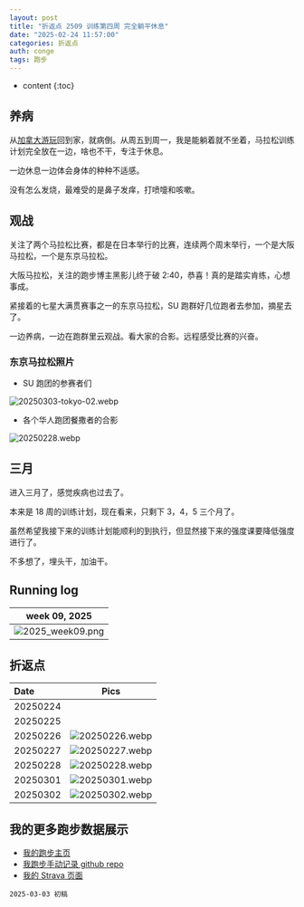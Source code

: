 ```yaml
---
layout: post
title: "折返点 2509 训练第四周 完全躺平休息"
date: "2025-02-24 11:57:00"
categories: 折返点 
auth: conge
tags: 跑步
---
```

* content
{:toc}

## 养病

从[加拿大游玩](https://conge.livingwithfcs.org/2025/02/23/NewDaddy-hot-springs/)回到家，就病倒。从周五到周一，我是能躺着就不坐着，马拉松训练计划完全放在一边，啥也不干，专注于休息。




一边休息一边体会身体的种种不适感。

没有怎么发烧，最难受的是鼻子发痒，打喷嚏和咳嗽。

## 观战

关注了两个马拉松比赛，都是在日本举行的比赛，连续两个周末举行，一个是大阪马拉松，一个是东京马拉松。

大阪马拉松，关注的跑步博主黑影儿终于破 2:40，恭喜！真的是踏实肯练，心想事成。

紧接着的七星大满贯赛事之一的东京马拉松，SU 跑群好几位跑者去参加，摘星去了。

一边养病，一边在跑群里云观战。看大家的合影。远程感受比赛的兴奋。

### 东京马拉松照片

* SU 跑团的参赛者们

![20250303-tokyo-02.webp](https://s2.loli.net/2025/03/04/BqNH9AnfCVM18r5.webp)

* 各个华人跑团餐撒者的合影

![20250228.webp](https://s2.loli.net/2025/03/04/BioUpzYb53DlCZs.webp)

## 三月

进入三月了，感觉疾病也过去了。

本来是 18 周的训练计划，现在看来，只剩下 3，4，5 三个月了。

虽然希望我接下来的训练计划能顺利的到执行，但显然接下来的强度课要降低强度进行了。

不多想了，埋头干，加油干。

## Running log

|                             week 09, 2025                              |
| :--------------------------------------------------------------------: |
| ![2025_week09.png](https://s2.loli.net/2025/03/04/Aq2EwotLHDO3r46.png) |

## 折返点

| Date     |                                Pics                                |
| :------- | :-----------------------------------------------------------------: |
| 20250224 |  |
| 20250225 |  |
| 20250226 | ![20250226.webp](https://s2.loli.net/2025/03/04/RKAYqbO9iEZ3hGt.webp) |
| 20250227 | ![20250227.webp](https://s2.loli.net/2025/03/04/o6Wp9UlqmCuZtea.webp) |
| 20250228 | ![20250228.webp](https://s2.loli.net/2025/03/04/BioUpzYb53DlCZs.webp) |
| 20250301 | ![20250301.webp](https://s2.loli.net/2025/03/04/NfW7KJdD2ypP983.webp) |
| 20250302 | ![20250302.webp](https://s2.loli.net/2025/03/04/5iXOTID4FqbJWnu.webp) |

## 我的更多跑步数据展示

* [我的跑步主页](https://conge.livingwithfcs.org/running_page/)
* [我跑步手动记录 github repo](https://github.com/conge/RunningStreak)
* [我的 Strava 页面](https://www.strava.com/athletes/57680242)

```
2025-03-03 初稿
```
